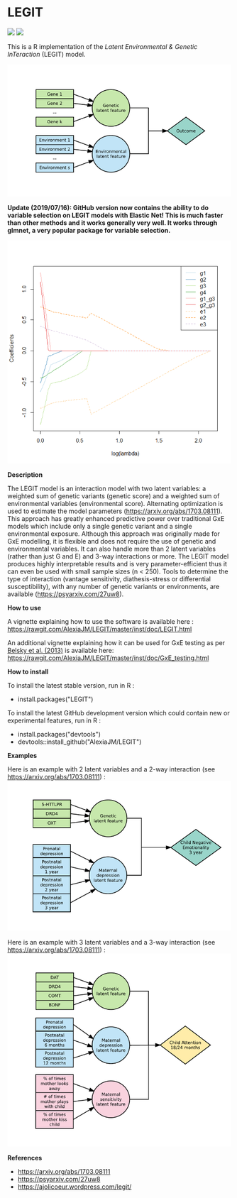 # LEGIT

[![](http://cranlogs.r-pkg.org/badges/LEGIT)](http://cran.rstudio.com/web/packages/LEGIT/index.html)
[![](http://cranlogs.r-pkg.org/badges/grand-total/LEGIT)](http://cran.rstudio.com/web/packages/LEGIT/index.html)

This is a R implementation of the *Latent Environmental &amp; Genetic InTeraction* (LEGIT) model. 

![](https://raw.githubusercontent.com/AlexiaJM/LEGIT/master/images/LEGIT.png)

**Update (2019/07/16): GitHub version now contains the ability to do variable selection on LEGIT models with Elastic Net! This is much faster than other methods and it works generally very well. It works through glmnet, a very popular package for variable selection.**

![](https://raw.githubusercontent.com/AlexiaJM/LEGIT/master/images/elasticnet_LEGIT.png)

**Description**

The LEGIT model is an interaction model with two latent variables: a weighted sum of genetic variants (genetic score) and a weighted sum of environmental variables (environmental score). Alternating optimization is used to estimate the model parameters (https://arxiv.org/abs/1703.08111). This approach has greatly enhanced predictive power over traditional GxE models which include only a single genetic variant and a single environmental exposure. Although this approach was originally made for GxE modelling, it is flexible and does not require the use of genetic and environmental variables. It can also handle more than 2 latent variables (rather than just G and E) and 3-way interactions or more. The LEGIT model produces highly interpretable results and is very parameter-efficient thus it can even be used with small sample sizes (n < 250). Tools to determine the type of interaction (vantage sensitivity, diathesis-stress or differential susceptibility), with any number of genetic variants or environments, are available (https://psyarxiv.com/27uw8).

**How to use**

A vignette explaining how to use the software is available here : https://rawgit.com/AlexiaJM/LEGIT/master/inst/doc/LEGIT.html

An additional vignette explaining how it can be used for GxE testing as per [Belsky et al. (2013)](https://www.researchgate.net/publication/256600905_FormalGXEtestJCPP2013) is available here: https://rawgit.com/AlexiaJM/LEGIT/master/inst/doc/GxE_testing.html

**How to install**

To install the latest stable version, run in R :

* install.packages("LEGIT")

To install the latest GitHub development version which could contain new or experimental features, run in R :

* install.packages("devtools")
* devtools::install_github("AlexiaJM/LEGIT")

**Examples**

Here is an example with 2 latent variables and a 2-way interaction (see https://arxiv.org/abs/1703.08111) :
![](https://raw.githubusercontent.com/AlexiaJM/LEGIT/master/images/LEGIT_2way.png)

Here is an example with 3 latent variables and a 3-way interaction (see https://arxiv.org/abs/1703.08111) :
![](https://raw.githubusercontent.com/AlexiaJM/LEGIT/master/images/LEGIT_3way.png)

**References**

* https://arxiv.org/abs/1703.08111
* https://psyarxiv.com/27uw8
* https://ajolicoeur.wordpress.com/legit/
